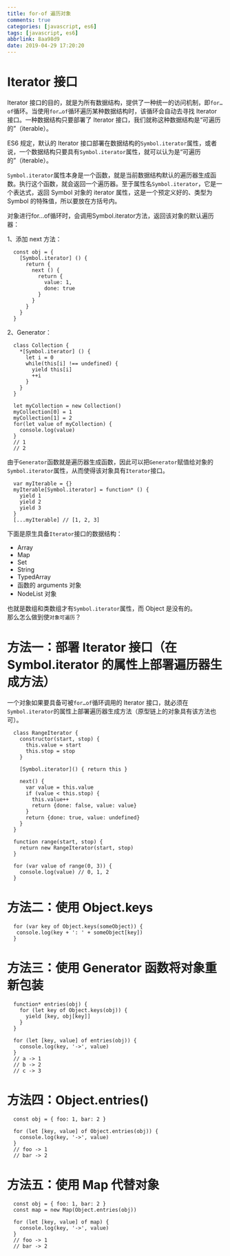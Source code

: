 ```yaml
---
title: for-of 遍历对象
comments: true
categories: [javascript, es6]
tags: [javascript, es6]
abbrlink: 8aa98d9
date: 2019-04-29 17:20:20
---
```


# Iterator 接口
Iterator 接口的目的，就是为所有数据结构，提供了一种统一的访问机制，即`for…of`循环。当使用`for…of`循环遍历某种数据结构时，该循环会自动去寻找 Iterator 接口。一种数据结构只要部署了 Iterator 接口，我们就称这种数据结构是“可遍历的”（iterable）。  

ES6 规定，默认的 Iterator 接口部署在数据结构的`Symbol.iterator`属性，或者说，一个数据结构只要具有`Symbol.iterator`属性，就可以认为是“可遍历的”（iterable）。  

`Symbol.iterator`属性本身是一个函数，就是当前数据结构默认的遍历器生成函数。执行这个函数，就会返回一个遍历器。至于属性名`Symbol.iterator`，它是一个表达式，返回 Symbol 对象的 iterator 属性，这是一个预定义好的、类型为 Symbol 的特殊值，所以要放在方括号内。  

对象进行for...of循环时，会调用Symbol.iterator方法，返回该对象的默认遍历器：

1、添加 next 方法：
```
  const obj = {
    [Symbol.iterator] () {
      return {
        next () {
          return {
            value: 1,
            done: true
          }
        }
      }
    }
  }
```

2、Generator：
```
  class Collection {
    *[Symbol.iterator] () {
      let i = 0
      while(this[i] !== undefined) {
        yield this[i]
        ++i
      }
    }
  }

  let myCollection = new Collection()
  myCollection[0] = 1
  myCollection[1] = 2
  for(let value of myCollection) {
    console.log(value)
  }
  // 1
  // 2
```

由于`Generator`函数就是遍历器生成函数，因此可以把`Generator`赋值给对象的`Symbol.iterator`属性，从而使得该对象具有`Iterator`接口。
```
  var myIterable = {}
  myIterable[Symbol.iterator] = function* () {
    yield 1
    yield 2
    yield 3
  }
  [...myIterable] // [1, 2, 3]
```

下面是原生具备`Iterator`接口的数据结构：
- Array
- Map
- Set
- String
- TypedArray
- 函数的 arguments 对象
- NodeList 对象  

也就是数组和类数组才有`Symbol.iterator`属性，而 Object 是没有的。  
那么怎么做到使`对象可遍历`？

# 方法一：部署 Iterator 接口（在 Symbol.iterator 的属性上部署遍历器生成方法）
一个对象如果要具备可被`for…of`循环调用的 Iterator 接口，就必须在`Symbol.iterator`的属性上部署遍历器生成方法（原型链上的对象具有该方法也可）。
```
  class RangeIterator {
    constructor(start, stop) {
      this.value = start
      this.stop = stop
    }

    [Symbol.iterator]() { return this }

    next() {
      var value = this.value
      if (value < this.stop) {
        this.value++
        return {done: false, value: value}
      }
      return {done: true, value: undefined}
    }
  }

  function range(start, stop) {
    return new RangeIterator(start, stop)
  }

  for (var value of range(0, 3)) {
    console.log(value) // 0, 1, 2
  }
```

# 方法二：使用 Object.keys
```
  for (var key of Object.keys(someObject)) {
   console.log(key + ': ' + someObject[key])
  }
```

# 方法三：使用 Generator 函数将对象重新包装
```
  function* entries(obj) {
    for (let key of Object.keys(obj)) {
      yield [key, obj[key]]
    }
  }

  for (let [key, value] of entries(obj)) {
    console.log(key, '->', value)
  }
  // a -> 1
  // b -> 2
  // c -> 3
```

# 方法四：Object.entries()
```
  const obj = { foo: 1, bar: 2 }

  for (let [key, value] of Object.entries(obj)) {
    console.log(key, '->', value)
  }
  // foo -> 1
  // bar -> 2
```

# 方法五：使用 Map 代替对象
```
  const obj = { foo: 1, bar: 2 }
  const map = new Map(Object.entries(obj))

  for (let [key, value] of map) {
    console.log(key, '->', value)
  }
  // foo -> 1
  // bar -> 2
```